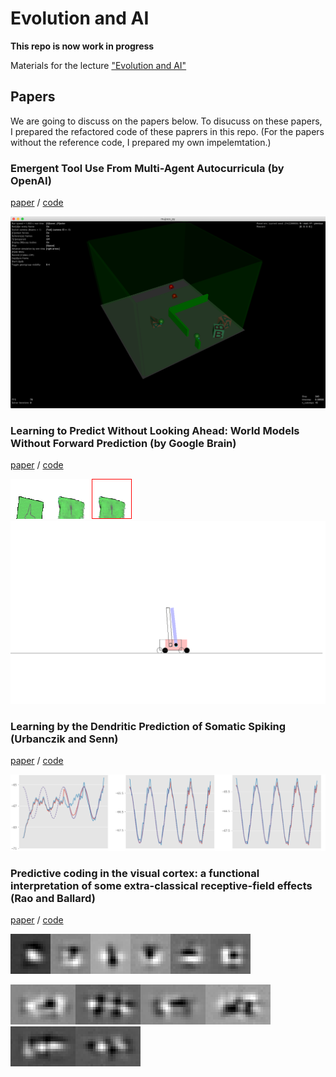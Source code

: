 # Evolution and AI

**This repo is now work in progress**

Materials for the lecture ["Evolution and AI"](https://do2dle.connpass.com/event/161217/)


## Papers

We are going to discuss on the papers below. To disucuss on these papers, I prepared the refactored code of these paprers in this repo. (For the papers without the reference code, I prepared my own impelemtation.)


### Emergent Tool Use From Multi-Agent Autocurricula (by OpenAI)

[paper](https://arxiv.org/abs/1909.07528) / [code](multi_agent_emergence)

![](./multi_agent_emergence/docs/result0.png)



### Learning to Predict Without Looking Ahead: World Models Without Forward Prediction (by Google Brain)

[paper](https://arxiv.org/abs/1910.13038) / [code](learntopredict)

![](./learntopredict/carracing/docs/car_racing0.gif)
![](./learntopredict/cartpole/docs/result0.png)

###  Learning by the Dendritic Prediction of Somatic Spiking (Urbanczik and Senn)

[paper](https://core.ac.uk/download/pdf/82249279.pdf) / [code](dendritic_prediction)

![](./dendritic_prediction/docs/result_sine0.png)



### Predictive coding in the visual cortex: a functional interpretation of some extra-classical receptive-field effects (Rao and Ballard)

[paper](https://www.researchgate.net/publication/13103385_Predictive_Coding_in_the_Visual_Cortex_a_Functional_Interpretation_of_Some_Extra-classical_Receptive-field_Effects) / [code](predictive_coding)

![](./predictive_coding/docs/images/u1_01.png)![](./predictive_coding/docs/images/u1_03.png)![](./predictive_coding/docs/images/u1_11.png)![](./predictive_coding/docs/images/u1_17.png)![](./predictive_coding/docs/images/u1_26.png)![](./predictive_coding/docs/images/u1_27.png)

![](./predictive_coding/docs/images/u2_004.png)![](./predictive_coding/docs/images/u2_007.png)![](./predictive_coding/docs/images/u2_016.png)![](./predictive_coding/docs/images/u2_023.png)![](./predictive_coding/docs/images/u2_034.png)![](./predictive_coding/docs/images/u2_054.png)
